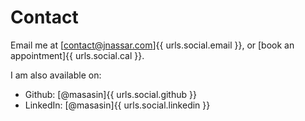 # Contact
Email me at [contact@jnassar.com]{{ urls.social.email }},
or [book an appointment]{{ urls.social.cal }}.

I am also available on:

- Github: [@masasin]{{ urls.social.github }}
- LinkedIn: [@masasin]{{ urls.social.linkedin }}
